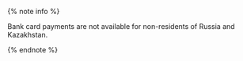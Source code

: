 {% note info %}

Bank card payments are not available for non-residents of Russia and Kazakhstan.

{% endnote %}
